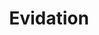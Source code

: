 ---
facebook: https://facebook.com/myEvidation
guide: https://evidation.com/media-kit
instagram: https://instagram.com/my_evidation
linkedin: https://linkedin.com/company/evidation-health
logohandle: evidation
pinterest: https://pinterest.com/myEvidation/_created
sort: evidation
title: Evidation
twitter: https://x.com/evidation
website: https://evidation.com/
youtube: https://youtube.com/channel/UCWqWO2eAZxdhhuYDQHOKjRQ
---